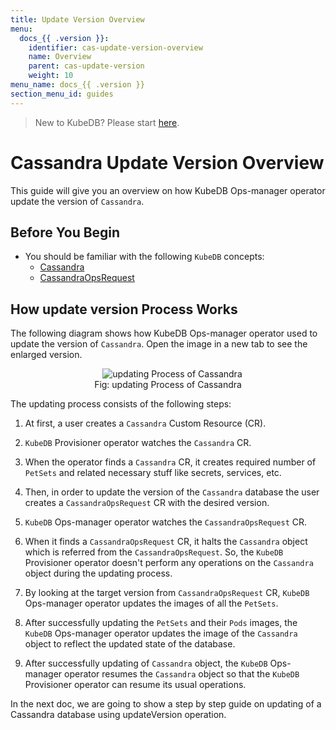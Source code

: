 ```yaml
---
title: Update Version Overview
menu:
  docs_{{ .version }}:
    identifier: cas-update-version-overview
    name: Overview
    parent: cas-update-version
    weight: 10
menu_name: docs_{{ .version }}
section_menu_id: guides
---
```


> New to KubeDB? Please start [here](/docs/README.md).

# Cassandra Update Version Overview

This guide will give you an overview on how KubeDB Ops-manager operator update the version of `Cassandra`.

## Before You Begin

- You should be familiar with the following `KubeDB` concepts:
    - [Cassandra](/docs/guides/cassandra/concepts/cassandra.md)
    - [CassandraOpsRequest](/docs/guides/cassandra/concepts/cassandraopsrequest.md)

## How update version Process Works

The following diagram shows how KubeDB Ops-manager operator used to update the version of `Cassandra`. Open the image in a new tab to see the enlarged version.

<figure align="center">
  <img alt="updating Process of Cassandra" src="/docs/images/day-2-operation/cassandra/cas-update-version.svg">
<figcaption align="center">Fig: updating Process of Cassandra</figcaption>
</figure>

The updating process consists of the following steps:

1. At first, a user creates a `Cassandra` Custom Resource (CR).

2. `KubeDB` Provisioner  operator watches the `Cassandra` CR.

3. When the operator finds a `Cassandra` CR, it creates required number of `PetSets` and related necessary stuff like secrets, services, etc.

4. Then, in order to update the version of the `Cassandra` database the user creates a `CassandraOpsRequest` CR with the desired version.

5. `KubeDB` Ops-manager operator watches the `CassandraOpsRequest` CR.

6. When it finds a `CassandraOpsRequest` CR, it halts the `Cassandra` object which is referred from the `CassandraOpsRequest`. So, the `KubeDB` Provisioner  operator doesn't perform any operations on the `Cassandra` object during the updating process.

7. By looking at the target version from `CassandraOpsRequest` CR, `KubeDB` Ops-manager operator updates the images of all the `PetSets`.

8. After successfully updating the `PetSets` and their `Pods` images, the `KubeDB` Ops-manager operator updates the image of the `Cassandra` object to reflect the updated state of the database.

9. After successfully updating of `Cassandra` object, the `KubeDB` Ops-manager operator resumes the `Cassandra` object so that the `KubeDB` Provisioner  operator can resume its usual operations.

In the next doc, we are going to show a step by step guide on updating of a Cassandra database using updateVersion operation.